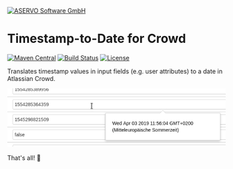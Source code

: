 [![ASERVO Software GmbH](https://aservo.github.io/img/aservo_atlassian_banner.png)](https://www.aservo.com/en/atlassian)

Timestamp-to-Date for Crowd
===========================

[![Maven Central](https://maven-badges.herokuapp.com/maven-central/de.aservo.atlassian/crowd-timestamp-to-date-plugin/badge.svg)](https://maven-badges.herokuapp.com/maven-central/de.aservo.atlassian/crowd-timestamp-to-date-plugin)
[![Build Status](https://circleci.com/gh/aservo/crowd-timestamp-to-date-plugin.svg?style=shield)](https://circleci.com/gh/aservo/crowd-timestamp-to-date-plugin)
[![License](https://img.shields.io/badge/License-Apache%202.0-blue.svg)](https://opensource.org/licenses/Apache-2.0)

Translates timestamp values in input fields (e.g. user attributes) to a date in Atlassian Crowd.

![preview](.preview.png "Timestamp-to-date translation")

That's all! 🤷‍
